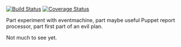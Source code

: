 [![Build
Status](https://travis-ci.org/garethr/sock-puppet.png?branch=master)](https://travis-ci.org/garethr/sock-puppet)
[![Coverage
Status](https://coveralls.io/repos/garethr/sock-puppet/badge.png?branch=master)](https://coveralls.io/r/garethr/sock-puppet)


Part experiment with eventmachine, part maybe useful Puppet report
processor, part first part of an evil plan.

Not much to see yet.
